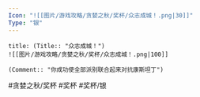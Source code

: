 ```yaml
---
Icon: "![[图片/游戏攻略/贪婪之秋/奖杯/众志成城！.png|30]]"
Type: "银"
---
```

```ad-common-silver-trophy
title: (Title:: "众志成城！")
![[图片/游戏攻略/贪婪之秋/奖杯/众志成城！.png|100]]

(Comment:: "你成功使全部派别联合起来对抗康斯坦丁")
```

#贪婪之秋/奖杯 #奖杯 #奖杯/银
